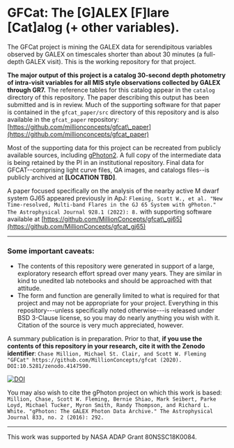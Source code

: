 # GFCat: The \[G]ALEX \[F]lare \[Cat]alog (+ other variables).
The GFCat project is mining the GALEX data for serendipitous variables observed by GALEX on timescales shorter than about 30 minutes (a full-depth GALEX visit). This is the working repository for that project.

**The major output of this project is a catalog 30-second depth photometry of intra-visit variables for all MIS style observations collected by GALEX through GR7.** The reference tables for this catalog appear in the `catalog` directory of this repository. The paper describing this output has been submitted and is in review. Much of the supporting software for that paper is contained in the `gfcat_paper/src` directory of this repository and is also available in the `gfcat_paper` repository: [https://github.com/millionconcepts/gfcat\_paper](https://github.com/millionconcepts/gfcat_paper)

Most of the supporting data for this project can be recreated from publicly available sources, including [gPhoton2](https://github.com/millionconcepts/gPhoton2). A full copy of the intermediate data is being retained by the PI in an institutional repository. Final data for GFCAT--comprising light curve files, QA images, and catalogs files--is publicly archived at **[LOCATION TBD]**.

A paper focused specifically on the analysis of the nearby active M dwarf system GJ65 appeared previously in ApJ:
`Fleming, Scott W., et al. "New Time-resolved, Multi-band Flares in the GJ 65 System with gPhoton." The Astrophysical Journal 928.1 (2022): 8.`
with supporting software available at [https://github.com/MillionConcepts/gfcat\_gj65](https://github.com/MillionConcepts/gfcat_gj65)

---

### Some important caveats:
* The contents of this repository were generated in support of a large, exploratory research effort spread over many years. They are similar in kind to unedited lab notebooks and should be approached with that attitude.
* The form and function are generally limited to what is required for that project and may not be appropriate for your project. Everything in this repository---unless specifically noted otherwise---is released under BSD 3-Clause license, so you may do nearly anything you wish with it. Citation of the source is very much appreciated, however.

A summary publication is in preparation. Prior to that, **if you use the contents of this repository in your research, cite it with the Zenodo identifier**: `Chase Million, Michael St. Clair, and Scott W. Fleming "GFCat" https://github.com/MillionConcepts/gfcat (2020). DOI:10.5281/zenodo.4147590.`

[![DOI](https://zenodo.org/badge/276954807.svg)](https://zenodo.org/badge/latestdoi/276954807)

You may also wish to cite the gPhoton project on which this work is based:
`Million, Chase, Scott W. Fleming, Bernie Shiao, Mark Seibert, Parke Loyd, Michael Tucker, Myron Smith, Randy Thompson, and Richard L. White. "gPhoton: The GALEX Photon Data Archive." The Astrophysical Journal 833, no. 2 (2016): 292.`

---

This work was supported by NASA ADAP Grant 80NSSC18K0084.
